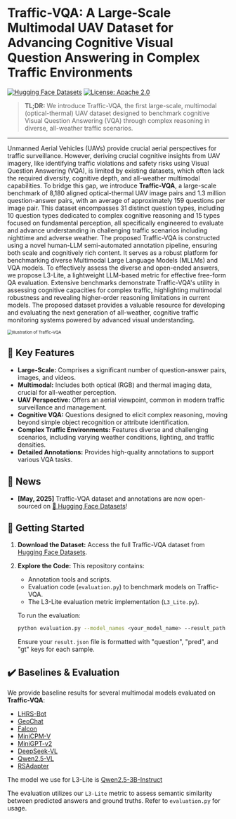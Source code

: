 # Traffic-VQA: A Large-Scale Multimodal UAV Dataset for Advancing Cognitive Visual Question Answering in Complex Traffic Environments

[![Hugging Face Datasets](https://img.shields.io/badge/%F0%9F%A4%97%20Hugging%20Face-Datasets-blue)](https://huggingface.co/datasets/YuYu2004/Traffic-VQA)
[![License: Apache 2.0](https://img.shields.io/badge/License-Apache_2.0-blue.svg)](./LICENSE)
<!-- Optional: Add a link to your paper if available: [![Paper](https://img.shields.io/badge/paper-arXiv-B31B1B.svg)](https://arxiv.org/abs/YOUR_PAPER_ID) -->
<!-- Optional: Add a project page link: [![Project Page](https://img.shields.io/badge/Project-Page-Green.svg)](YOUR_PROJECT_PAGE_LINK) -->

> **TL;DR:** We introduce Traffic-VQA, the first large-scale, multimodal (optical-thermal) UAV dataset designed to benchmark cognitive Visual Question Answering (VQA) through complex reasoning in diverse, all-weather traffic scenarios.

---

<!-- **Traffic-VQA** addresses the growing need for intelligent systems capable of understanding and reasoning about dynamic traffic environments. This dataset provides a rich resource for developing and evaluating VQA models that can go beyond simple pattern recognition to perform complex cognitive tasks, such as inferring causality, predicting outcomes, and understanding nuanced interactions within traffic scenes captured by Unmanned Aerial Vehicles (UAVs). -->

Unmanned Aerial Vehicles (UAVs) provide crucial aerial perspectives for traffic surveillance. However, deriving crucial cognitive insights from UAV imagery, like identifying traffic violations and safety risks using Visual Question Answering (VQA), is limited by existing datasets, which often lack the required diversity, cognitive depth, and all-weather multimodal capabilities. To bridge this gap, we introduce **Traffic-VQA**, a large-scale benchmark of 8,180 aligned optical-thermal UAV image pairs and 1.3 million question-answer pairs, with an average of approximately 159 questions per image pair. This dataset encompasses 31 distinct question types, including 10 question types dedicated to complex cognitive reasoning and 15 types focused on fundamental perception, all specifically engineered to evaluate and advance understanding in challenging traffic scenarios including nighttime and adverse weather. The proposed Traffic-VQA is constructed using a novel human-LLM semi-automated annotation pipeline, ensuring both scale and cognitively rich content. It serves as a robust platform for benchmarking diverse Multimodal Large Language Models (MLLMs) and VQA models. To effectively assess the diverse and open-ended answers, we propose L3-Lite, a lightweight LLM-based metric for effective free-form QA evaluation. Extensive benchmarks demonstrate Traffic-VQA's utility in assessing cognitive capacities for complex traffic, highlighting multimodal robustness and revealing higher-order reasoning limitations in current models. The proposed dataset provides a valuable resource for developing and evaluating the next generation of all-weather, cognitive traffic monitoring systems powered by advanced visual understanding.

<img src="Traffic-VQA.png" alt="Illustration of Traffic-VQA" style="zoom:67%;" />

## 🌟 Key Features

*   **Large-Scale:** Comprises a significant number of question-answer pairs, images, and videos.
*   **Multimodal:** Includes both optical (RGB) and thermal imaging data, crucial for all-weather perception.
*   **UAV Perspective:** Offers an aerial viewpoint, common in modern traffic surveillance and management.
*   **Cognitive VQA:** Questions designed to elicit complex reasoning, moving beyond simple object recognition or attribute identification.
*   **Complex Traffic Environments:** Features diverse and challenging scenarios, including varying weather conditions, lighting, and traffic densities.
*   **Detailed Annotations:** Provides high-quality annotations to support various VQA tasks.

## 📢 News

*   **[May, 2025]** Traffic-VQA dataset and annotations are now open-sourced on [🤗 Hugging Face Datasets](https://huggingface.co/datasets/YuYu2004/Traffic-VQA)!


## 🚀 Getting Started

1.  **Download the Dataset:**
    Access the full Traffic-VQA dataset from [Hugging Face Datasets](https://huggingface.co/datasets/YuYu2004/Traffic-VQA).
2.  **Explore the Code:**
    This repository contains:
    *   Annotation tools and scripts.
    *   Evaluation code (`evaluation.py`) to benchmark models on Traffic-VQA.
    *   The L3-Lite evaluation metric implementation (`L3_Lite.py`).

    To run the evaluation:
    ```bash
    python evaluation.py --model_names <your_model_name> --result_path <path_to_your_model_results.json> --device <cuda_device_id>
    ```
    Ensure your `result.json` file is formatted with "question", "pred", and "gt" keys for each sample.

## ✔️ Baselines & Evaluation

We provide baseline results for several multimodal models evaluated on **Traffic-VQA**:

*   [LHRS-Bot](https://github.com/NJU-LHRS/LHRS-Bot)
*   [GeoChat](https://huggingface.co/MBZUAI/geochat-7B)
*   [Falcon](https://huggingface.co/TianHuiLab/Falcon-Single-Instruction-Large)
*   [MiniCPM-V](https://huggingface.co/openbmb/MiniCPM-V)
*   [MiniGPT-v2](https://huggingface.co/spaces/Vision-CAIR/MiniGPT-v2)
*   [DeepSeek-VL](https://huggingface.co/deepseek-ai/deepseek-vl-7b-chat)
*   [Qwen2.5-VL](https://huggingface.co/Qwen/Qwen2.5-VL-7B-Instruct)
*   [RSAdapter](https://github.com/Y-D-Wang/RSAdapter)

The model we use for L3-Lite is [Qwen2.5-3B-Instruct](https://huggingface.co/Qwen/Qwen2.5-3B-Instruct)

The evaluation utilizes our `L3-Lite` metric to assess semantic similarity between predicted answers and ground truths. Refer to `evaluation.py` for usage.

<!-- ## ✏️ Citation

If you use Traffic-VQA or the associated code in your research, please cite our work:

```bibtex
@misc{zhang2024trafficvqa,
      title={Traffic-VQA: A Large-Scale Multimodal UAV Dataset for Advancing Cognitive Visual Question Answering in Complex Traffic Environments},
      author={Yu Zhang and Your Other Co-authors},
      year={2024},
      eprint={Your_arXiv_ID_if_available},
      archivePrefix={arXiv},
      primaryClass={cs.CV} # or relevant category
} -->
